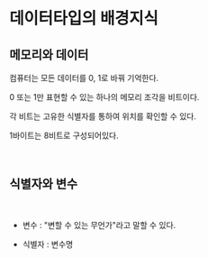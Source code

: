 # 데이터타입의 배경지식


## 메모리와 데이터

컴퓨터는 모든 데이터를 0, 1로 바꿔 기억한다.

0 또는 1만 표현할 수 있는 하나의 메모리 조각을 비트이다.

각 비트는 고유한 식별자를 통하여 위치를 확인할 수 있다.

1바이트는 8비트로 구성되어있다.

<br>

## 식별자와 변수

<br>

- 변수 : "변할 수 있는 무언가"라고 말할 수 있다.

- 식별자 : 변수명

